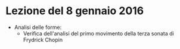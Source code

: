 # Lezione del 8 gennaio 2016

* Analisi delle forme:
  * Verifica dell'analisi del primo movimento della terza sonata di Frydrick Chopin
